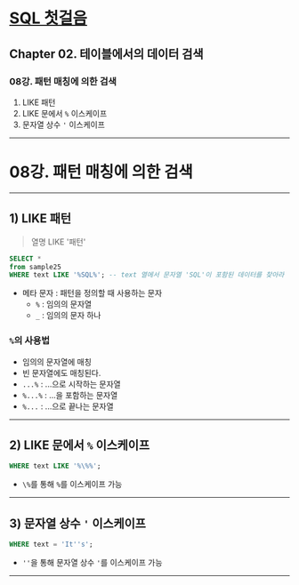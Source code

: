 # <a href = "../README.md" target="_blank">SQL 첫걸음</a>
## Chapter 02. 테이블에서의 데이터 검색
### 08강. 패턴 매칭에 의한 검색
1) LIKE 패턴
2) LIKE 문에서 `%` 이스케이프
3) 문자열 상수 `'` 이스케이프
---

# 08강. 패턴 매칭에 의한 검색

---

## 1) LIKE 패턴

> 열명 LIKE '패턴'
```sql
SELECT *
from sample25
WHERE text LIKE '%SQL%'; -- text 열에서 문자열 'SQL'이 포함된 데이터를 찾아라 
```
- 메타 문자 : 패턴을 정의할 때 사용하는 문자
  - `%` : 임의의 문자열
  - `_` : 임의의 문자 하나

### `%`의 사용법
- 임의의 문자열에 매칭
- 빈 문자열에도 매칭된다.
- `...%` : ...으로 시작하는 문자열
- `%...%` : ...을 포함하는 문자열
- `%...` : ...으로 끝나는 문자열

---

## 2) LIKE 문에서 `%` 이스케이프

```sql
WHERE text LIKE '%\%%'; 
```
- `\%`를 통해 `%`를 이스케이프 가능

---

## 3) 문자열 상수 `'` 이스케이프
```sql
WHERE text = 'It''s';
```
- `''`을 통해 문자열 상수 `'`를 이스케이프 가능

---